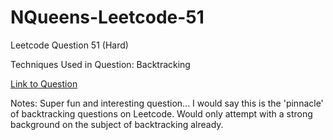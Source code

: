# NQueens-Leetcode-51

Leetcode Question 51 (Hard)

Techniques Used in Question:
Backtracking

[Link to Question](https://leetcode.com/problems/n-queens/)

Notes: Super fun and interesting question... I would say this is the 'pinnacle' of backtracking questions on Leetcode. Would only attempt with a strong background on the subject of backtracking already.
